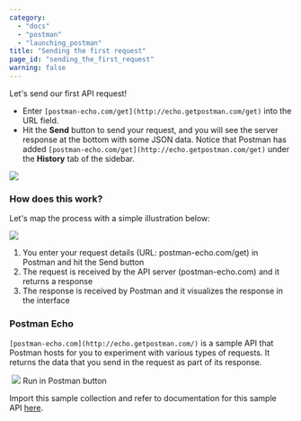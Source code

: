 ```yaml
---
category: 
  - "docs"
  - "postman"
  - "launching_postman"
title: "Sending the first request"
page_id: "sending_the_first_request"
warning: false
---
```



Let's send our first API request! 

*   Enter `[postman-echo.com/get](http://echo.getpostman.com/get)` into the URL field. 
*   Hit the **Send** button to send your request, and you will see the server response at the bottom with some JSON data. Notice that Postman has added `[postman-echo.com/get](http://echo.getpostman.com/get)` under the **History** tab of the sidebar. 

![](https://s3.amazonaws.com/postman-static-getpostman-com/postman-docs/58460049.png)

### **How does this work?**

Let's map the process with a simple illustration below:

![](https://s3.amazonaws.com/postman-static-getpostman-com/postman-docs/59199174.png)

1.  You enter your request details (URL: postman-echo.com/get) in Postman and hit the Send button
2.  The request is received by the API server (postman-echo.com) and it returns a response
3.  The response is received by Postman and it visualizes the response in the interface

### Postman Echo

`[postman-echo.com](http://echo.getpostman.com/)` is a sample API that Postman hosts for you to experiment with various types of requests. It returns the data that you send in the request as part of its response.

 ![](images/icons/emoticons/star_red.pn) Run in Postman button

Import this sample collection and refer to documentation for this sample API [here](https://docs.postman-echo.com/).

